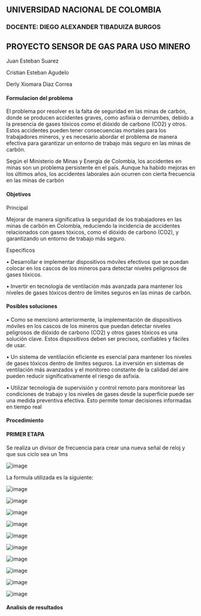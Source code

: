 ## UNIVERSIDAD NACIONAL DE COLOMBIA
### DOCENTE: DIEGO ALEXANDER TIBADUIZA BURGOS
## PROYECTO SENSOR DE GAS PARA USO MINERO
Juan Esteban Suarez

Cristian Esteban Agudelo

Derly Xiomara Diaz Correa

#### Formulacion del problema

El problema por resolver es la falta de seguridad en las minas de carbón, donde se producen 
accidentes graves, como asfixia o derrumbes, debido a la presencia de gases tóxicos como el 
dióxido de carbono (CO2) y otros. Estos accidentes pueden tener consecuencias mortales para los 
trabajadores mineros, y es necesario abordar el problema de manera efectiva para garantizar un 
entorno de trabajo más seguro en las minas de carbón.

Según el Ministerio de Minas y Energía de Colombia, los accidentes en minas son un problema 
persistente en el país. Aunque ha habido mejoras en los últimos años, los accidentes laborales aún 
ocurren con cierta frecuencia en las minas de carbón

#### Objetivos
Principal

Mejorar de manera significativa la seguridad de los trabajadores en las 
minas de carbón en Colombia, reduciendo la incidencia de accidentes relacionados con gases 
tóxicos, como el dióxido de carbono (CO2), y garantizando un entorno de trabajo más seguro.

Especificos 

• Desarrollar e implementar dispositivos móviles efectivos que se puedan colocar en los 
cascos de los mineros para detectar niveles peligrosos de gases tóxicos.

• Invertir en tecnología de ventilación más avanzada para mantener los niveles de gases 
tóxicos dentro de límites seguros en las minas de carbón.

#### Posibles soluciones 

• Como se mencionó anteriormente, la implementación de dispositivos móviles en los 
cascos de los mineros que puedan detectar niveles peligrosos de dióxido de carbono (CO2) 
y otros gases tóxicos es una solución clave. Estos dispositivos deben ser precisos, 
confiables y fáciles de usar.

• Un sistema de ventilación eficiente es esencial para mantener los niveles de gases tóxicos 
dentro de límites seguros. La inversión en sistemas de ventilación más avanzados y el 
monitoreo constante de la calidad del aire pueden reducir significativamente el riesgo de 
asfixia.

• Utilizar tecnología de supervisión y control remoto para monitorear las condiciones de 
trabajo y los niveles de gases desde la superficie puede ser una medida preventiva 
efectiva. Esto permite tomar decisiones informadas en tiempo real


#### Procedimiento

#### PRIMER ETAPA

Se realiza un divisor de frecuencia para crear una nueva señal de reloj y que sus ciclo sea un 1ms

![image](https://github.com/EstebanS-O/Digital-1/assets/143283768/a9d054c3-0975-495b-958c-b551cf0d2056)

La formula utilizada es la siguiente:

![image](https://github.com/EstebanS-O/Digital-1/assets/143283768/2991fe65-f7b9-4add-b9ba-b9dbf79461c9)

![image](https://github.com/EstebanS-O/Digital-1/assets/143283768/a256dbb7-61b5-4466-80f9-983ca4c4446e)

![image](https://github.com/EstebanS-O/Digital-1/assets/143283768/d1f3b3f8-b502-445e-86b4-f10a76d8a1e3)










![image](https://github.com/EstebanS-O/Digital-1/assets/143283768/79b16e5a-e452-4eef-b7f0-a85b7c5acd64)












![image](https://github.com/EstebanS-O/Digital-1/assets/143283768/20c82591-b4f9-47dd-9e93-5de69a088752)


![image](https://github.com/EstebanS-O/Digital-1/assets/143283768/2d2dc56b-afcd-4f55-b25e-32f0ca5e4b9a)


![image](https://github.com/EstebanS-O/Digital-1/assets/143283768/b4d97ea5-c8ba-4a6a-b819-6c95b6095ad4)



![image](https://github.com/EstebanS-O/Digital-1/assets/143283768/ddb6a845-ebc6-432f-835d-8223c61814fc)




![image](https://github.com/EstebanS-O/Digital-1/assets/143283768/adb00809-4d47-4f86-b138-8dbc830c81aa)


![image](https://github.com/EstebanS-O/Digital-1/assets/143283768/78f14324-9411-4051-bbb1-63d7ae9f4fed)

#### Analisis de resultados


